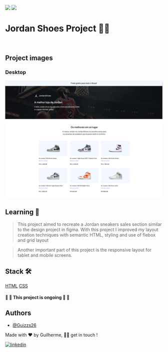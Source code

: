 <img src="https://img.shields.io/static/v1?label=Page&message=HTML&color=fcba03&style=for-the-badge&logo=ghost"/> <img src="https://img.shields.io/static/v1?label=Style&message=CSS&color=1572B6&style=for-the-badge&logo=css3&logoColor=white"/>

# Jordan Shoes Project 🏀👟

<br/>

## Project images

### Desktop

<img src='/image/banner-hero-desktop.png'></img>
<img src='/image/grid-items-desktop.png'></img>

## Learning 🧠

> This project aimed to recreate a Jordan sneakers sales section similar to the design project in figma. With this project I improved my layout creation techniques with semantic HTML, styling and use of flebox and grid layout

> Another important part of this project is the responsive layout for tablet and mobile screens.

## Stack 🛠️

[HTML](https://developer.mozilla.org/pt-BR/docs/Learn/HTML)
[CSS](https://developer.mozilla.org/pt-BR/docs/Learn/CSS)

<h4> 
🚧  🚀 This project is ongoing 🚀 🚧
</h4>

## Authors

- [@Guizzs26](https://github.com/Guizzs26)

Made with ❤️ by Guilherme, 👋🏽 get in touch !

[![linkedin](https://img.shields.io/badge/linkedin-0A66C2?style=for-the-badge&logo=linkedin&logoColor=white)](https://www.linkedin.com/in/guilherme-alexandre-lescano-teixeira-17a4a12a3/)
